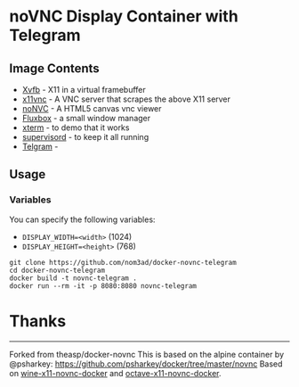 # noVNC Display Container with Telegram


## Image Contents

* [Xvfb](http://www.x.org/releases/X11R7.6/doc/man/man1/Xvfb.1.xhtml) - X11 in a virtual framebuffer
* [x11vnc](http://www.karlrunge.com/x11vnc/) - A VNC server that scrapes the above X11 server
* [noNVC](https://kanaka.github.io/noVNC/) - A HTML5 canvas vnc viewer
* [Fluxbox](http://www.fluxbox.org/) - a small window manager
* [xterm](http://invisible-island.net/xterm/) - to demo that it works
* [supervisord](http://supervisord.org) - to keep it all running
* [Telgram](https://telegram.org/) - 

## Usage

### Variables

You can specify the following variables:
* `DISPLAY_WIDTH=<width>` (1024)
* `DISPLAY_HEIGHT=<height>` (768)

```
git clone https://github.com/nom3ad/docker-novnc-telegram
cd docker-novnc-telegram
docker build -t novnc-telegram .  
docker run --rm -it -p 8080:8080 novnc-telegram
```

# Thanks
___
Forked from  theasp/docker-novnc
This is based on the alpine container by @psharkey: https://github.com/psharkey/docker/tree/master/novnc
Based on [wine-x11-novnc-docker](https://github.com/solarkennedy/wine-x11-novnc-docker) and [octave-x11-novnc-docker](https://hub.docker.com/r/epflsti/octave-x11-novnc-docker/).
